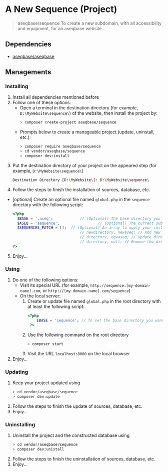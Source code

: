 # A New Sequence (Project)
> aseqbase/sequence
To create a new subdomain, with all accessibility and equipment, for an aseqbase website...
## Dependencies
* <a href="http://github.com//aseqbase/aseqbase">aseqbase/aseqbase</a>
<h2>Managements</h2>
<h3>Installing</h3>

  1. Install all dependencies mentioned before
  2. Follow one of these options:
		* Open a terminal in the destination directory (for example, `D:\MyWebsite\sequence\`) of the website, then install the project by:
			``` bash
			> composer create-project aseqbase/sequence
			```
		* Prompts below to create a manageable project (update, uninstall, etc.):
			``` bash
			> composer require aseqbase/sequence
			> cd vendor/aseqbase/sequence
			> composer dev:install
			```
  3. Put the destination directory of your project on the appeared step (for example, `D:\MyWebsite\sequence\`)
		``` bash
		Destination Directory [D:\MyWebsite\]: D:\MyWebsite\sequence\
		```
  4. Follow the steps to finish the installation of sources, database, etc.
  * [optional] Create an optional file named `global.php` in the `sequence` directory with the following script:
	  ``` php
	  <?php
		$BASE = '.aseq'; 			// (Optional) The base directory you want to inherit all properties except what you changed
		$ASEQ = 'sequence'; 				// (Optional) The current subdomain sequence, or leave null if this file is in the root directory
		$SEQUENCES_PATCH = [];	// (Optional) An array to apply your custom changes in \_::$Sequences
									// newdirectory, newaseq; // Add new directory to the \_::$Sequences
									// directory, newaseq; // Update directory in the \_::$Sequences
									// directory, null; // Remove thw directory from the \_::$Sequences
	  ?>
	  ```
  5. Enjoy...
<h3>Using</h3>

  1. Do one of the following options:
	  	* Visit its special URL (for example, `http://sequence.[my-domain-name].com`, or `http://[my-domain-name].com/sequence`)
		* On the local server:
			1. Create or update file named `global.php` in the root directory with at least the following script:
	  			``` php
	  			<?php
					$BASE = 'sequence'; // To set the base directory you want to see at the root of `localhost`
	 			 ?>
	  			```
			2. Use the following command on the root directory
				``` bash
				> composer start
		  		```
		  	3. Visit the URL `localhost:8000` on the local browser
  2. Enjoy...

<h3>Updating</h3>

  1. Keep your project updated using
		``` bash
  		> cd vendor/aseqbase/sequence
		> composer dev:update
		```
  2. Follow the steps to finish the update of sources, database, etc.
  3. Enjoy...

<h3>Uninstalling</h3>

  1. Uninstall the project and the constructed database using
		``` bash
  		> cd vendor/aseqbase/sequence
		> composer dev:unistall
		```
  2. Follow the steps to finish the uninstallation of sources, database, etc.
  3. Enjoy...